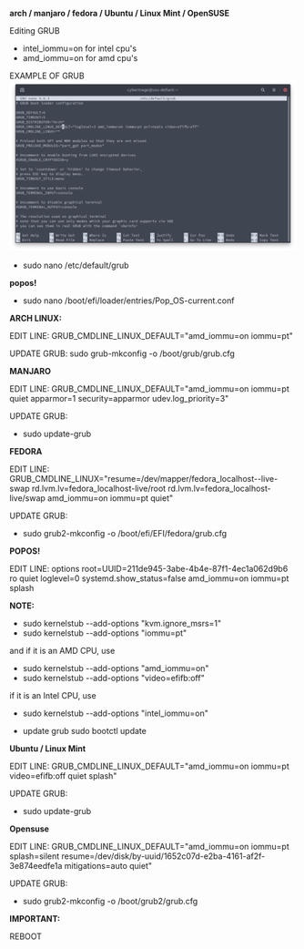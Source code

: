 
**arch / manjaro / fedora / Ubuntu / Linux Mint / OpenSUSE**

Editing GRUB

- intel_iommu=on for intel cpu's
- amd_iommu=on for amd cpu's

EXAMPLE OF GRUB
![image](uploads/a827fb07cae2163c98f8fb132b262d78/image.png)



- sudo nano /etc/default/grub 

**popos!**

- sudo nano /boot/efi/loader/entries/Pop_OS-current.conf  


**ARCH LINUX:**

EDIT LINE:
GRUB_CMDLINE_LINUX_DEFAULT="amd_iommu=on iommu=pt"

UPDATE GRUB:
sudo grub-mkconfig -o /boot/grub/grub.cfg

**MANJARO**

EDIT LINE:
GRUB_CMDLINE_LINUX_DEFAULT="amd_iommu=on iommu=pt quiet apparmor=1 security=apparmor udev.log_priority=3"

UPDATE GRUB:
- sudo update-grub

**FEDORA**

EDIT LINE:
GRUB_CMDLINE_LINUX="resume=/dev/mapper/fedora_localhost--live-swap rd.lvm.lv=fedora_localhost-live/root rd.lvm.lv=fedora_localhost-live/swap amd_iommu=on iommu=pt quiet"

UPDATE GRUB:
- sudo grub2-mkconfig -o /boot/efi/EFI/fedora/grub.cfg

**POPOS!**

EDIT LINE:
options root=UUID=211de945-3abe-4b4e-87f1-4ec1a062d9b6 ro quiet loglevel=0 systemd.show_status=false amd_iommu=on iommu=pt splash

**NOTE:**

- sudo kernelstub --add-options "kvm.ignore_msrs=1"
- sudo kernelstub --add-options "iommu=pt"
 
and if it is an AMD CPU, use 

- sudo kernelstub --add-options "amd_iommu=on"
- sudo kernelstub --add-options "video=efifb:off"

if it is an Intel CPU, use 

- sudo kernelstub --add-options "intel_iommu=on"


- update grub
sudo bootctl update

**Ubuntu / Linux Mint**

EDIT LINE:
GRUB_CMDLINE_LINUX_DEFAULT="amd_iommu=on iommu=pt video=efifb:off quiet splash"

UPDATE GRUB:
- sudo update-grub

**Opensuse**

EDIT LINE:
GRUB_CMDLINE_LINUX_DEFAULT="amd_iommu=on iommu=pt splash=silent resume=/dev/disk/by-uuid/1652c07d-e2ba-4161-af2f-3e874eedfe1a mitigations=auto quiet"

UPDATE GRUB:
- sudo grub2-mkconfig -o /boot/grub2/grub.cfg


**IMPORTANT:**

REBOOT













